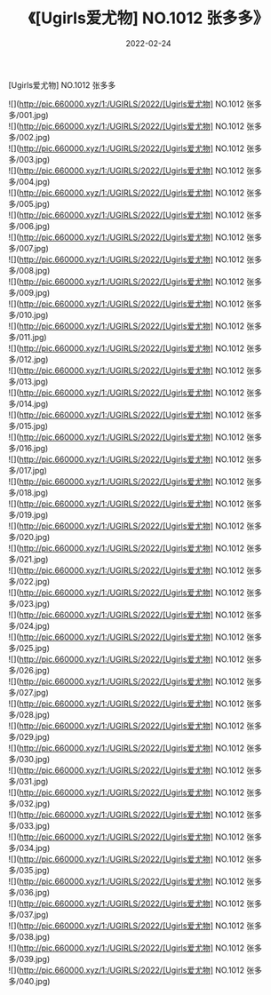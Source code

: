 ﻿---
layout: post
title:  《[Ugirls爱尤物] NO.1012 张多多》
date:   2022-02-24
img: http://pic.660000.xyz/1:/UGIRLS/2022/[Ugirls爱尤物] NO.1012 张多多/000.jpg
categories: [美女, 清纯, 唯美]
---

[Ugirls爱尤物] NO.1012 张多多

 ![](http://pic.660000.xyz/1:/UGIRLS/2022/[Ugirls爱尤物] NO.1012 张多多/001.jpg) <br>![](http://pic.660000.xyz/1:/UGIRLS/2022/[Ugirls爱尤物] NO.1012 张多多/002.jpg) <br>![](http://pic.660000.xyz/1:/UGIRLS/2022/[Ugirls爱尤物] NO.1012 张多多/003.jpg) <br>![](http://pic.660000.xyz/1:/UGIRLS/2022/[Ugirls爱尤物] NO.1012 张多多/004.jpg) <br>![](http://pic.660000.xyz/1:/UGIRLS/2022/[Ugirls爱尤物] NO.1012 张多多/005.jpg) <br>![](http://pic.660000.xyz/1:/UGIRLS/2022/[Ugirls爱尤物] NO.1012 张多多/006.jpg) <br>![](http://pic.660000.xyz/1:/UGIRLS/2022/[Ugirls爱尤物] NO.1012 张多多/007.jpg) <br>![](http://pic.660000.xyz/1:/UGIRLS/2022/[Ugirls爱尤物] NO.1012 张多多/008.jpg) <br>![](http://pic.660000.xyz/1:/UGIRLS/2022/[Ugirls爱尤物] NO.1012 张多多/009.jpg) <br>![](http://pic.660000.xyz/1:/UGIRLS/2022/[Ugirls爱尤物] NO.1012 张多多/010.jpg) <br>![](http://pic.660000.xyz/1:/UGIRLS/2022/[Ugirls爱尤物] NO.1012 张多多/011.jpg) <br>![](http://pic.660000.xyz/1:/UGIRLS/2022/[Ugirls爱尤物] NO.1012 张多多/012.jpg) <br>![](http://pic.660000.xyz/1:/UGIRLS/2022/[Ugirls爱尤物] NO.1012 张多多/013.jpg) <br>![](http://pic.660000.xyz/1:/UGIRLS/2022/[Ugirls爱尤物] NO.1012 张多多/014.jpg) <br>![](http://pic.660000.xyz/1:/UGIRLS/2022/[Ugirls爱尤物] NO.1012 张多多/015.jpg) <br>![](http://pic.660000.xyz/1:/UGIRLS/2022/[Ugirls爱尤物] NO.1012 张多多/016.jpg) <br>![](http://pic.660000.xyz/1:/UGIRLS/2022/[Ugirls爱尤物] NO.1012 张多多/017.jpg) <br>![](http://pic.660000.xyz/1:/UGIRLS/2022/[Ugirls爱尤物] NO.1012 张多多/018.jpg) <br>![](http://pic.660000.xyz/1:/UGIRLS/2022/[Ugirls爱尤物] NO.1012 张多多/019.jpg) <br>![](http://pic.660000.xyz/1:/UGIRLS/2022/[Ugirls爱尤物] NO.1012 张多多/020.jpg) <br>![](http://pic.660000.xyz/1:/UGIRLS/2022/[Ugirls爱尤物] NO.1012 张多多/021.jpg) <br>![](http://pic.660000.xyz/1:/UGIRLS/2022/[Ugirls爱尤物] NO.1012 张多多/022.jpg) <br>![](http://pic.660000.xyz/1:/UGIRLS/2022/[Ugirls爱尤物] NO.1012 张多多/023.jpg) <br>![](http://pic.660000.xyz/1:/UGIRLS/2022/[Ugirls爱尤物] NO.1012 张多多/024.jpg) <br>![](http://pic.660000.xyz/1:/UGIRLS/2022/[Ugirls爱尤物] NO.1012 张多多/025.jpg) <br>![](http://pic.660000.xyz/1:/UGIRLS/2022/[Ugirls爱尤物] NO.1012 张多多/026.jpg) <br>![](http://pic.660000.xyz/1:/UGIRLS/2022/[Ugirls爱尤物] NO.1012 张多多/027.jpg) <br>![](http://pic.660000.xyz/1:/UGIRLS/2022/[Ugirls爱尤物] NO.1012 张多多/028.jpg) <br>![](http://pic.660000.xyz/1:/UGIRLS/2022/[Ugirls爱尤物] NO.1012 张多多/029.jpg) <br>![](http://pic.660000.xyz/1:/UGIRLS/2022/[Ugirls爱尤物] NO.1012 张多多/030.jpg) <br>![](http://pic.660000.xyz/1:/UGIRLS/2022/[Ugirls爱尤物] NO.1012 张多多/031.jpg) <br>![](http://pic.660000.xyz/1:/UGIRLS/2022/[Ugirls爱尤物] NO.1012 张多多/032.jpg) <br>![](http://pic.660000.xyz/1:/UGIRLS/2022/[Ugirls爱尤物] NO.1012 张多多/033.jpg) <br>![](http://pic.660000.xyz/1:/UGIRLS/2022/[Ugirls爱尤物] NO.1012 张多多/034.jpg) <br>![](http://pic.660000.xyz/1:/UGIRLS/2022/[Ugirls爱尤物] NO.1012 张多多/035.jpg) <br>![](http://pic.660000.xyz/1:/UGIRLS/2022/[Ugirls爱尤物] NO.1012 张多多/036.jpg) <br>![](http://pic.660000.xyz/1:/UGIRLS/2022/[Ugirls爱尤物] NO.1012 张多多/037.jpg) <br>![](http://pic.660000.xyz/1:/UGIRLS/2022/[Ugirls爱尤物] NO.1012 张多多/038.jpg) <br>![](http://pic.660000.xyz/1:/UGIRLS/2022/[Ugirls爱尤物] NO.1012 张多多/039.jpg) <br>![](http://pic.660000.xyz/1:/UGIRLS/2022/[Ugirls爱尤物] NO.1012 张多多/040.jpg) <br>